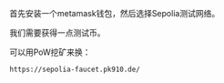 首先安装一个metamask钱包，然后选择Sepolia测试网络。

我们需要获得一点测试币。

可以用PoW挖矿来换：

```
https://sepolia-faucet.pk910.de/
```

